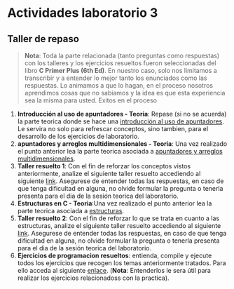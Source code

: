 # Actividades laboratorio 3 

## Taller de repaso

> **Nota**:
> Toda la parte relacionada (tanto preguntas como respuestas) con los talleres y los ejercicios resueltos fueron seleccionadas del libro **C Primer Plus (6th Ed)**. En nuestro caso, solo nos limitamos a transcribir y a entender lo mejor tanto los enunciados como las respuestas. Lo animamos a que lo hagan, en el proceso nosotros aprendimos cosas que no sabiamos y la idea es que esta experiencia sea la misma para usted. Exitos en el proceso


1. **Introducción al uso de apuntadores - Teoria**: Repase (si no se acuerda) la parte teorica donde se hace una  [introducción al uso de apuntadores](https://github.com/repos-SO-UdeA/laboratorios/blob/master/lab1/teoria/parte2/ptr_arrays.ipynb "Apuntadores y arreglos"). Le servira no solo para refrescar conceptos, sino tambien, para el desarrollo de los ejercicios de laboratorio.
2. **apuntadores y arreglos multidimensionales - Teoria**: Una vez realizado el punto anterior lea la parte teorica asociada a [apuntadores y arreglos multidimensionales](https://github.com/repos-SO-UdeA/laboratorios/blob/master/lab1/teoria/parte3/matrices%26ptr.ipynb "Apuntadores y arreglos multidimensionales").
3. **Taller resuelto 1**: Con el fin de reforzar los conceptos vistos anteriormente, analize el siguiente taller resuelto accediendo al siguiente [link](https://github.com/repos-SO-UdeA/lab3/tree/master/talleres/parte_teorica1 "Taller resuelto de repaso de los conceptos vistos sobre vectores, matrices y apuntadores"). Asegurese de entender todas las respuestas, en caso de que tenga dificultad en alguna, no olvide formular la pregunta o tenerla presenta para el dia de la sesión teorica del laboratorio.
4. **Estructuras en C - Teoria**:Una vez realizado el punto anterior lea la parte teorica asociada a [estructuras](https://github.com/repos-SO-UdeA/laboratorios/blob/master/lab1/teoria/parte4/estructuras.ipynb "Estructuras en C").
5. **Taller resuelto 2**: Con el fin de reforzar lo que se trata en cuanto a las estructuras, analize el siguiente taller resuelto accediendo al siguiente [link](https://github.com/repos-SO-UdeA/lab3/tree/master/talleres/parte_teorica2 "Taller resuelto de repaso de los conceptos vistos sobre estructuras"). Asegurese de entender todas las respuestas, en caso de que tenga dificultad en alguna, no olvide formular la pregunta o tenerla presenta para el dia de la sesión teorica del laboratorio.
6. **Ejercicios de programacion resueltos**: entienda, compile y ejecute todos los ejercicios que recogen los temas anteriormente tratados. Para ello acceda al siguiente [enlace](https://github.com/repos-SO-UdeA/lab3/tree/master/talleres/ejercicios_resueltos). (**Nota**: Entenderlos le sera útil para realizar los ejercicios relacionadoss con la practica).
